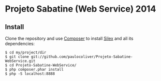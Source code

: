 # Projeto Sabatine (Web Service) 2014


## Install
Clone the repository and use [Composer](https://getcomposer.org/) to install [Silex](http://silex.sensiolabs.org/) and all its dependencies:
```
$ cd my/project/dir
$ git clone git://github.com/paulocoliver/Projeto-Sabatine-WebService.git
$ cd Projeto-Sabatine-WebService/
$ php composer.phar install
$ php -S localhost:8888
```

